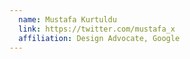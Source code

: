 ```yaml
---
  name: Mustafa Kurtuldu
  link: https://twitter.com/mustafa_x
  affiliation: Design Advocate, Google
---
```

